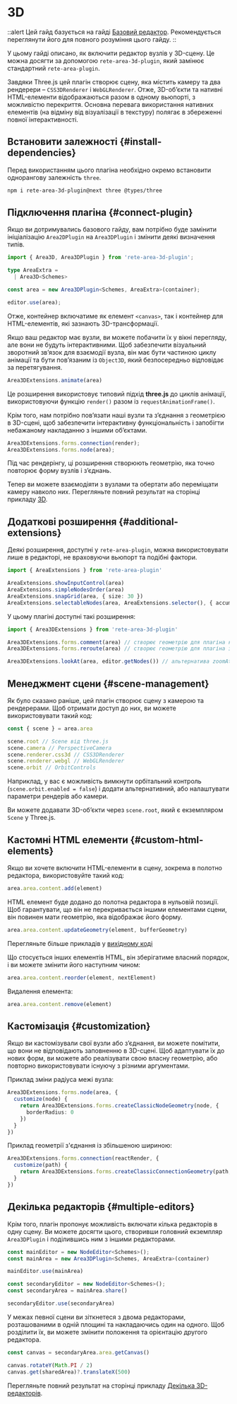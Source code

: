 # 3D

::alert
Цей гайд базується на гайді [Базовий редактор](/uk/docs/guides/basic). Рекомендується переглянути його для повного розуміння цього гайду.
::

У цьому гайді описано, як включити редактор вузлів у 3D-сцену. Це можна досягти за допомогою `rete-area-3d-plugin`, який замінює стандартний `rete-area-plugin`.

Завдяки Three.js цей плагін створює сцену, яка містить камеру та два рендерери – `CSS3DRenderer` і `WebGLRenderer`. Отже, 3D-об’єкти та нативні HTML-елементи відображаються разом в одному вьюпорті, з можливістю перекриття. Основна перевага використання нативних елементів (на відміну від візуалізації в текстуру) полягає в збереженні повної інтерактивності.

## Встановити залежності {#install-dependencies}

Перед використанням цього плагіна необхідно окремо встановити однорангову залежність `three`.

```bash
npm i rete-area-3d-plugin@next three @types/three
```

## Підключення плагіна {#connect-plugin}

Якщо ви дотримувались базового гайду, вам потрібно буде замінити ініціалізацію `Area2DPlugin` на `Area3DPlugin` і змінити деякі визначення типів.

```ts
import { Area3D, Area3DPlugin } from 'rete-area-3d-plugin';

type AreaExtra =
  | Area3D<Schemes>

const area = new Area3DPlugin<Schemes, AreaExtra>(container);

editor.use(area);
```

Отже, контейнер включатиме як елемент `<canvas>`, так і контейнер для HTML-елементів, які зазнають 3D-трансформації.

Якщо ваш редактор має вузли, ви можете побачити їх у вікні перегляду, але вони не будуть інтерактивними. Щоб забезпечити візуальний зворотний зв’язок для взаємодії вузла, він має бути частиною циклу анімації та бути пов’язаним із `Object3D`, який безпосередньо відповідає за перетягування.

```ts
Area3DExtensions.animate(area)
```

Це розширення використовує типовий підхід **three.js** до циклів анімації, використовуючи функцію `render()` разом із `requestAnimationFrame()`.

Крім того, нам потрібно пов’язати наші вузли та з’єднання з геометрією в 3D-сцені, щоб забезпечити інтерактивну функціональність і запобігти небажаному накладанню з іншими об’єктами.

```ts
Area3DExtensions.forms.connection(render);
Area3DExtensions.forms.node(area);
```

Під час рендерінгу, ці розширення створюють геометрію, яка точно повторює форму вузлів і з’єднань.

Тепер ви можете взаємодіяти з вузлами та обертати або переміщати камеру навколо них. Перегляньте повний результат на сторінці прикладу [3D](/uk/examples/3d).

## Додаткові розширення {#additional-extensions}

Деякі розширення, доступні у `rete-area-plugin`, можна використовувати лише в редакторі, не враховуючи вьюпорт та подібні фактори.

```ts
import { AreaExtensions } from 'rete-area-plugin'

AreaExtensions.showInputControl(area)
AreaExtensions.simpleNodesOrder(area)
AreaExtensions.snapGrid(area, { size: 30 })
AreaExtensions.selectableNodes(area, AreaExtensions.selector(), { accumulating: AreaExtensions.accumulateOnCtrl() });
```

У цьому плагіні доступні такі розширення:

```ts
import { Area3DExtensions } from 'rete-area-3d-plugin'

Area3DExtensions.forms.comment(area) // створює геометрію для плагіна коментарів
Area3DExtensions.forms.reroute(area) // створює геометрію для плагіна зміни маршруту

Area3DExtensions.lookAt(area, editor.getNodes()) // альтернатива zoomAt від rete-area-plugin
```

## Менеджмент сцени {#scene-management}

Як було сказано раніше, цей плагін створює сцену з камерою та рендерерами. Щоб отримати доступ до них, ви можете використовувати такий код:

```ts
const { scene } = area.area

scene.root // Scene від three.js
scene.camera // PerspectiveCamera
scene.renderer.css3d // CSS3DRenderer
scene.renderer.webgl // WebGLRenderer
scene.orbit // OrbitControls
```

Наприклад, у вас є можливість вимкнути орбітальний контроль (`scene.orbit.enabled = false`) і додати альтернативний, або налаштувати параметри рендерів або камери.

Ви можете додавати 3D-об’єкти через `scene.root`, який є екземпляром `Scene` у Three.js.

## Кастомні HTML елементи {#custom-html-elements}

Якщо ви хочете включити HTML-елементи в сцену, зокрема в полотно редактора, використовуйте такий код:

```ts
area.area.content.add(element)
```

HTML елемент буде додано до полотна редактора в нульовій позиції. Щоб гарантувати, що він не перекривається іншими елементами сцени, він повинен мати геометрію, яка відображає його форму.

```ts
area.area.content.updateGeometry(element, bufferGeometry)
```

Перегляньте більше прикладів у [вихідному коді](https://github.com/retejs/area-3d-plugin/tree/main/src/extensions/forms)

Що стосується інших елементів HTML, він зберігатиме власний порядок, і ви можете змінити його наступним чином:

```ts
area.area.content.reorder(element, nextElement)
```

Видалення елемента:

```ts
area.area.content.remove(element)
```

## Кастомізація {#customization}

Якщо ви кастомізували свої вузли або з’єднання, ви можете помітити, що вони не відповідають заповненню в 3D-сцені. Щоб адаптувати їх до нових форм, ви можете або реалізувати свою власну геометрію, або повторно використовувати існуючу з різними аргументами.

Приклад зміни радіуса межі вузла:

```ts
Area3DExtensions.forms.node(area, {
  customize(node) {
    return Area3DExtensions.forms.createClassicNodeGeometry(node, {
      borderRadius: 0
    })
  }
})
```

Приклад геометрії з'єднання із збільшеною шириною:

```ts
Area3DExtensions.forms.connection(reactRender, {
  customize(path) {
    return Area3DExtensions.forms.createClassicConnectionGeometry(path, 10)
  }
})
```

## Декілька редакторів {#multiple-editors}

Крім того, плагін пропонує можливість включати кілька редакторів в одну сцену. Ви можете досягти цього, створивши головний екземпляр `Area3DPlugin` і поділившись ним з іншими редакторами.

```ts
const mainEditor = new NodeEditor<Schemes>();
const mainArea = new Area3DPlugin<Schemes, AreaExtra>(container)

mainEditor.use(mainArea)

const secondaryEditor = new NodeEditor<Schemes>();
const secondaryArea = mainArea.share()

secondaryEditor.use(secondaryArea)
```

У межах певної сцени ви зіткнетеся з двома редакторами, розташованими в одній площині та накладаючись один на одного. Щоб розділити їх, ви можете змінити положення та орієнтацію другого редактора.

```ts
const canvas = secondaryArea.area.getCanvas()

canvas.rotateY(Math.PI / 2)
canvas.get(sharedArea)?.translateX(500)
```

Перегляньте повний результат на сторінці прикладу [Декілька 3D-редакторів](/uk/examples/3d/multiple-3d).

